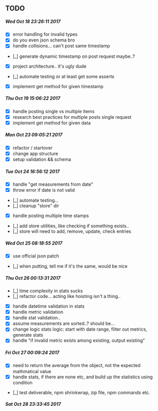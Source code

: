 ## TODO
##### Wed Oct 18 23:26:11 2017
- [x] error handling for invalid types
- [x] do you even json schema bro 
- [x] handle collisions... can't post same timestamp
- [_] generate dynamic timestamp on post request maybe..?
- [x] project architecture.. it's ugly dude
- [_] automate testing or at least get some asserts
- [x] implement get method for given timestamp

##### Thu Oct 19 15:06:22 2017
- [x] handle posting single vs multiple items
- [x] research best practices for multiple posts single request
- [x] implement get method for given data

##### Mon Oct 23 09:05:21 2017
- [x] refactor / startover
- [x] change app structure
- [x] setup validation && schema

##### Tue Oct 24 16:56:12 2017
- [x] handle "get measurements from date"
- [x] throw error if date is not valid
- [_] automate testing...
- [_] cleanup "store" dir
- [x] handle posting multiple time stamps
- [_] add store utilities, like checking if something exists..
- [_] store will need to add, remove, update, check entries

##### Wed Oct 25 08:18:55 2017
- [x] use official json patch
- [_] when putting, tell me if it's the same, would be nice

##### Thu Oct 26 00:13:31 2017
- [_] time complexity in stats sucks
- [_] refactor code... acting like hoisting isn't a thing..
- [x] handle datetime validation in stats
- [x] handle metric validation
- [x] handle stat validation..
- [x] assume measurements are sorted..? should be...
- [x] change logic stats logic: start with date range, filter out metrics, generate stats
- [x] handle "if invalid metric exists among existing, output existing"

##### Fri Oct 27 00:09:24 2017
- [x] need to return the average from the object, not the expected mathmatical value
- [x] handle stats, if there are none etc, and build up the statistics using condition
- [_] test deliverable, npm shrinkwrap, zip file, npm commands etc.

##### Sat Oct 28 23:33:45 2017

